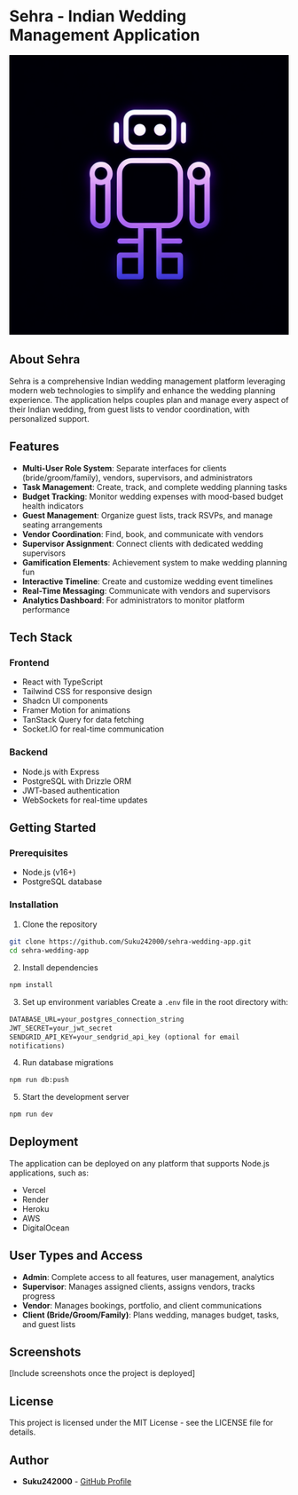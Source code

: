 # Sehra - Indian Wedding Management Application

![Sehra Logo](./generated-icon.png)

## About Sehra

Sehra is a comprehensive Indian wedding management platform leveraging modern web technologies to simplify and enhance the wedding planning experience. The application helps couples plan and manage every aspect of their Indian wedding, from guest lists to vendor coordination, with personalized support.

## Features

- **Multi-User Role System**: Separate interfaces for clients (bride/groom/family), vendors, supervisors, and administrators
- **Task Management**: Create, track, and complete wedding planning tasks
- **Budget Tracking**: Monitor wedding expenses with mood-based budget health indicators
- **Guest Management**: Organize guest lists, track RSVPs, and manage seating arrangements
- **Vendor Coordination**: Find, book, and communicate with vendors
- **Supervisor Assignment**: Connect clients with dedicated wedding supervisors
- **Gamification Elements**: Achievement system to make wedding planning fun
- **Interactive Timeline**: Create and customize wedding event timelines
- **Real-Time Messaging**: Communicate with vendors and supervisors
- **Analytics Dashboard**: For administrators to monitor platform performance

## Tech Stack

### Frontend
- React with TypeScript
- Tailwind CSS for responsive design
- Shadcn UI components
- Framer Motion for animations
- TanStack Query for data fetching
- Socket.IO for real-time communication

### Backend
- Node.js with Express
- PostgreSQL with Drizzle ORM
- JWT-based authentication
- WebSockets for real-time updates

## Getting Started

### Prerequisites
- Node.js (v16+)
- PostgreSQL database

### Installation

1. Clone the repository
```bash
git clone https://github.com/Suku242000/sehra-wedding-app.git
cd sehra-wedding-app
```

2. Install dependencies
```bash
npm install
```

3. Set up environment variables
Create a `.env` file in the root directory with:
```
DATABASE_URL=your_postgres_connection_string
JWT_SECRET=your_jwt_secret
SENDGRID_API_KEY=your_sendgrid_api_key (optional for email notifications)
```

4. Run database migrations
```bash
npm run db:push
```

5. Start the development server
```bash
npm run dev
```

## Deployment

The application can be deployed on any platform that supports Node.js applications, such as:
- Vercel
- Render
- Heroku
- AWS
- DigitalOcean

## User Types and Access

- **Admin**: Complete access to all features, user management, analytics
- **Supervisor**: Manages assigned clients, assigns vendors, tracks progress
- **Vendor**: Manages bookings, portfolio, and client communications
- **Client (Bride/Groom/Family)**: Plans wedding, manages budget, tasks, and guest lists

## Screenshots

[Include screenshots once the project is deployed]

## License

This project is licensed under the MIT License - see the LICENSE file for details.

## Author

- **Suku242000** - [GitHub Profile](https://github.com/Suku242000)